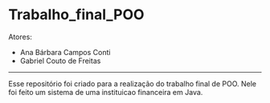 # Trabalho_final_POO
Atores:
  - Ana Bárbara Campos Conti
  - Gabriel Couto de Freitas
***

Esse repositório foi criado para a realização do trabalho final de POO.
Nele foi feito um sistema de uma instituicao financeira em Java.
